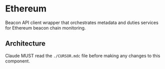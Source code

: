 # Ethereum

Beacon API client wrapper that orchestrates metadata and duties services for Ethereum beacon chain monitoring.

## Architecture  
Claude MUST read the `./CURSOR.mdc` file before making any changes to this component.